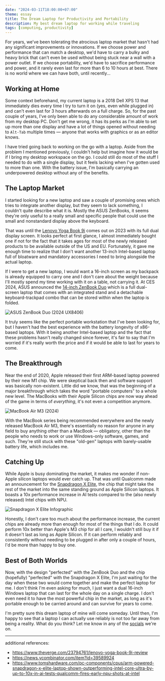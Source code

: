 ```yaml
---
date: "2024-03-11T18:00:00+07:00"
theme: essay
title: The Dream Laptop for Productivity and Portability
description: My best dream laptop for working while traveling
tags: [computing, productivity]
---
```


For years, we've been tolerating the atrocious laptop market that hasn't had any significant improvements or innovations. If we choose power and performance that can match a desktop, we'd have to carry a bulky and heavy brick that can't even be used without being stuck near a wall with a power outlet. If we choose portability, we'd have to sacrifice performance and power, and it rarely even last for more than 6 to 10 hours at best. There is no world where we can have both, until recently...

## Working at Home

Some context beforehand, my current laptop is a 2018 Dell XPS 13 that immediately dies every time I try to turn it on (yes, even while plugged in) and can't even last for 3 hours afterwards on a full charge. So, for the past couple of years, I've only been able to do any considerable amount of work from my desktop PC. Don't get me wrong, it has its perks as I'm able to set up more than one display and have a lot of things opened without needing to `Alt-Tab` multiple times — anyone that works with graphics or as an editor knows.

I have tried going back to working on the go with a laptop. Aside from the problem I mentioned previously, I couldn't help but imagine how it would be if I bring my desktop workspace on the go. I could still do most of the stuff I needed to do with a single display, but it feels lacking when I've gotten used to more than one. With the battery issue, I'm basically carrying an underpowered desktop without any of the benefits.

## The Laptop Market

I started looking for a new laptop and saw a couple of promising ones which tries to integrate another display, but they seem to lack something, I couldn't quite describe what it is. Mostly the ASUS ZenBooks, it seems they're only useful to a really small and specific people that could use the small and nonstandard display above the keyboard.

That was until the [Lenovo Yoga Book 9i](https://www.laptopmag.com/reviews/lenovo-yoga-book-9i-review-a-near-perfect-productivity-laptop) comes out on 2023 with its full dual display screen. It looks perfect at first glance, I almost immediately bought one if not for the fact that it takes ages for most of the newly released products to be available outside of the US and EU. Fortunately, it gave me enough time to realize that I don't want another 13-inch Intel-based laptop full of bloatware and mandatory accessories I need to bring alongside the actual laptop.

<!-- Just like phones, I recently realized that bigger is better. (link to another post about zenfone and why apple killed mini, also link to MKBHD's video) -->

If I were to get a new laptop, I would want a 16-inch screen as my backpack is already equipped to carry one and I don't care about the weight because I'll mostly spend my time working with it on a table, not carrying it. At CES 2024, ASUS announced the [14-inch ZenBook Duo](https://www.pcmag.com/news/ces-2024-hands-on-asus-zenbook-duo-gains-twin-oled-screens-intel-core-ultra) which is a full dual-screen laptop that comes with an integrated stand and a detachable keyboard-trackpad combo that can be stored within when the laptop is folded.

![ASUS ZenBook Duo (2024 UX8406)](https://dlcdnwebimgs.asus.com/gain/65862a86-166c-4aa5-82e5-7b353b514eab/w1280 "ASUS ZenBook Duo (2024 UX8406) from [ASUS](https://www.asus.com/us/laptops/for-home/zenbook/asus-zenbook-duo-2024-ux8406/)")

It truly seems like the perfect portable workstation that I've been looking for, but I haven't had the best experience with the battery longevity of x86-based laptops. With it being another Intel-based laptop and the fact that these problems hasn't really changed since forever, it's fair to say that I'm worried if it's really worth the price and if it would be able to last for years to come.

## The Breakthrough

Near the end of 2020, Apple released their first ARM-based laptop powered by their new M1 chip. We were skeptical back then and software support was basically non-existent. Little did we know, that was the beginning of a major breakthrough which takes the word "portable computers" to a whole new level. The MacBooks with their Apple Silicon chips are now way ahead of the game in terms of *everything*, it's not even a competition anymore.

![MacBook Air M3 (2024)](https://www.apple.com/newsroom/images/2024/03/apple-unveils-the-new-13-and-15-inch-macbook-air-with-the-powerful-m3-chip/article/Apple-MacBook-Air-2-up-hero-240304_big.jpg.large.jpg "MacBook Air M3 (2024) from [Apple Newsroom](https://www.apple.com/newsroom/2024/03/apple-unveils-the-new-13-and-15-inch-macbook-air-with-the-powerful-m3-chip/)")

With the MacBook series being recommended everywhere and the newly released MacBook Air M3, there's essentially no reason for anyone in any field to buy anything other than a MacBook — obligatory, other than the people who needs to work or use Windows-only software, games, and such. They're still stuck with these "old-gen" laptops with barely-usable battery life, which includes me.

## Catching Up

While Apple is busy dominating the market, it makes me wonder if non-Apple silicon laptops would ever catch up. That was until Qualcomm made an announcement for the [Snapdragon X Elite](https://www.qualcomm.com/news/releases/2023/10/qualcomm-unleashes-snapdragon-x-elite--the-ai-super-charged-plat), the chip that might take the rest of the market into the same standing ground as Apple Silicon laptops. It boasts a 10x performance increase in AI tests compared to the (also newly released) Intel chips with NPU.

![Snapdragon X Elite Infographic](https://s7d1.scene7.com/is/image/dmqualcommprod/SnapdragonXEliteSummary?$QC_Responsive$&fmt=png-alpha&wid=814 "Snapdragon X Elite from [Qualcomm](https://www.qualcomm.com/news/releases/2023/10/qualcomm-unleashes-snapdragon-x-elite--the-ai-super-charged-plat)")

Honestly, I don't care too much about the performance increase, the current chips are already more than enough for most of the things that I do. It could perform 10x better than Apple's M3 chip for all I care, I wouldn't still buy it if it doesn't last as long as Apple Silicon. If it can perform reliably and consistently without needing to be plugged in after only a couple of hours, I'd be more than happy to buy one.

## Best of Both Worlds

Now, with the design "perfected" with the ZenBook Duo and the chip (hopefully) "perfected" with the Snapdragon X Elite, I'm just waiting for the day when these two would come together and make the perfect laptop for me. I don't think I'm even asking for much, I just want a dual 16-inch Windows laptop that can last for the whole day on a single charge. I don't even need it to have the most powerful chip in the market, as long as it's portable enough to be carried around and can survive for years to come.

I'm pretty sure this dream laptop of mine will come someday. Until then, I'm happy to see that a laptop I can actually use reliably is not too far away from being a reality. What do you think? Let me know in any of the [socials](/about#elsewhere) we're on.

---

additional references:

- <https://www.theverge.com/23794761/lenovo-yoga-book-9i-review>
- <https://news.ycombinator.com/item?id=39589924>
- <https://www.tomshardware.com/pc-components/cpus/arm-powered-snapdragon-x-elite-laptop-shown-outperforming-intel-core-ultra-by-up-to-10x-in-ai-tests-qualcomm-fires-early-npu-shots-at-intel>
